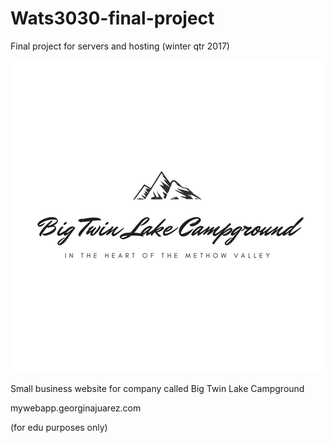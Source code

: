 # Wats3030-final-project
Final project for servers and hosting (winter qtr 2017)

![BTLC logo](BTLC-logo-Sq.png)

Small business website for company called Big Twin Lake Campground

mywebapp.georginajuarez.com

(for edu purposes only)
